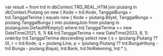 var result = from trd in dbContext.TRD_REAL_HTM
             join piutang in dbContext.Piutang on new { Kode = trd.Kode, TanggalBunga = trd.TanggalTerima }
                                              equals new { Kode = piutang.Bilyet, TanggalBunga = piutang.TanggalBunga }
                                              into piutangJoin
             from piutang in piutangJoin.DefaultIfEmpty()
             where trd.TanggalTerima >= new DateTime(2021, 8, 1) && trd.TanggalTerima < new DateTime(2023, 8, 1)
             orderby trd.TanggalTerima descending
             select new
             {
                 s = (piutang.Piutang ?? 0),
                 r = trd.Kode,
                 q = piutang.Line,
                 p = (piutang.Piutang ?? trd.BungaHitung - trd.Bunga - piutang.Biaya),
                 trd.Bank,
                 trd.NoRekening,
                 trd.*
             };
